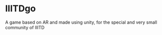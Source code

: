 # IIITDgo
A game based on AR and made using unity, for the special and very small community of IIITD
